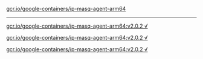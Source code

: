 [gcr.io/google-containers/ip-masq-agent-arm64](https://hub.docker.com/r/anjia0532/google-containers.ip-masq-agent-arm64/tags/) 

----
[gcr.io/google-containers/ip-masq-agent-arm64:v2.0.2 √](https://hub.docker.com/r/anjia0532/google-containers.ip-masq-agent-arm64/tags/)

[gcr.io/google-containers/ip-masq-agent-arm64:v2.0.2 √](https://hub.docker.com/r/anjia0532/google-containers.ip-masq-agent-arm64/tags/)

[gcr.io/google-containers/ip-masq-agent-arm64:v2.0.2 √](https://hub.docker.com/r/anjia0532/google-containers.ip-masq-agent-arm64/tags/)

